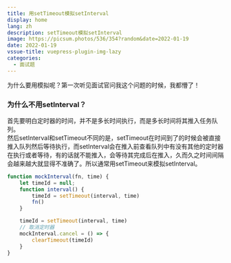 ```yaml
---
title: 用setTimeout模拟setInterval
display: home
lang: zh
description: setTimeout模拟setInterval
image: https://picsum.photos/536/354?random&date=2022-01-19
date: 2022-01-19
vssue-title: vuepress-plugin-img-lazy
categories:
  - 面试题
---
```


为什么要用模拟呢？第一次听见面试官问我这个问题的时候，我都懵了！

<!-- more -->

### 为什么不用setInterval？

首先要明白定时器的时间，并不是多长时间执行，而是多长时间将其推入任务队列。  
然后setInterval和setTimeout不同的是，setTimeout在时间到了的时候会被直接推入队列然后等待执行，而setInterval会在推入前查看队列中有没有其他的定时器在执行或者等待，有的话就不能推入，会等待其完成后在推入，久而久之时间间隔会越来越大就显得不准确了。所以通常用setTimeout来模拟setInterval。

```js
function mockInterval(fn, time) {
    let timeId = null;
    function interval() {
        timeId = setTimeout(interval, time)
        fn()
    }

    timeId = setTimeout(interval, time)
    // 取消定时器
    mockInterval.cancel = () => {
        clearTimeout(timeId)
    }
}


```
